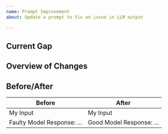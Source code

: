 ```yaml
---
name: Prompt Improvement
about: Update a prompt to fix an issue in LLM output

---
```


## Current Gap

<!-- A clear and concise description of what the bug is. -->

## Overview of Changes

<!-- The changes you made to the prompt, and rationale. -->

## Before/After

<!-- An example of the issue before the changes, and the same inputs with the resolved output. -->

| Before | After |
|--------|-------|
| My Input | My Input |
| Faulty Model Response: ... | Good Model Response: ... |
